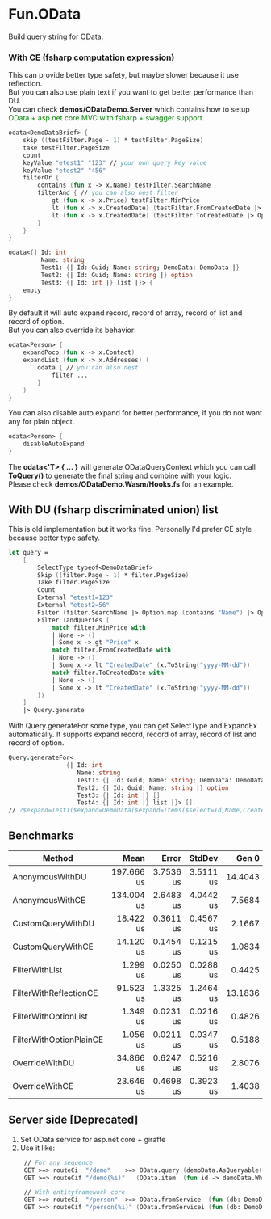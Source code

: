 # Fun.OData

Build query string for OData.

### With CE (fsharp computation expression)

This can provide better type safety, but maybe slower because it use reflection.  
But you can also use plain text if you want to get better performance than DU.  
You can check **demos/ODataDemo.Server** which contains how to setup <span style="color: green">OData + asp.net core MVC with fsharp + swagger support.</span>  

```fsharp
odata<DemoDataBrief> {
    skip ((testFilter.Page - 1) * testFilter.PageSize)
    take testFilter.PageSize
    count
    keyValue "etest1" "123" // your own query key value
    keyValue "etest2" "456"
    filterOr {
        contains (fun x -> x.Name) testFilter.SearchName
        filterAnd { // you can also nest filter
            gt (fun x -> x.Price) testFilter.MinPrice
            lt (fun x -> x.CreatedDate) (testFilter.FromCreatedDate |> Option.map (fun x -> x.ToString("yyyy-MM-dd")))
            lt (fun x -> x.CreatedDate) (testFilter.ToCreatedDate |> Option.map (fun x -> x.ToString("yyyy-MM-dd")))
        }
    }
}
```

```fsharp
odata<{| Id: int
         Name: string
         Test1: {| Id: Guid; Name: string; DemoData: DemoData |}
         Test2: {| Id: Guid; Name: string |} option
         Test3: {| Id: int |} list |}> {
    empty
}
```

By default it will auto expand record, record of array, record of list and record of option.  
But you can also override its behavior:


```fsharp
odata<Person> {
    expandPoco (fun x -> x.Contact)
    expandList (fun x -> x.Addresses) (
        odata { // you can also nest
            filter ...
        }
    )
}
```

You can also disable auto expand for better performance, if you do not want any for plain object.

```fsharp
odata<Person> {
    disableAutoExpand
}
```

The **odata<'T> { ... }** will generate ODataQueryContext which you can call **ToQuery()** to generate the final string and combine with your logic.  
Please check  **demos/ODataDemo.Wasm/Hooks.fs** for an example.


## With DU (fsharp discriminated union) list

This is old implementation but it works fine. Personally I'd prefer CE style because better type safety.

```fsharp
let query =
    [
        SelectType typeof<DemoDataBrief>
        Skip ((filter.Page - 1) * filter.PageSize)
        Take filter.PageSize
        Count
        External "etest1=123"
        External "etest2=56"
        Filter (filter.SearchName |> Option.map (contains "Name") |> Option.defaultValue "")
        Filter (andQueries [
            match filter.MinPrice with
            | None -> ()
            | Some x -> gt "Price" x
            match filter.FromCreatedDate with
            | None -> ()
            | Some x -> lt "CreatedDate" (x.ToString("yyyy-MM-dd"))
            match filter.ToCreatedDate with
            | None -> ()
            | Some x -> lt "CreatedDate" (x.ToString("yyyy-MM-dd"))
        ])
    ]
    |> Query.generate
```

With Query.generateFor some type, you can get SelectType and ExpandEx automatically. It supports expand record, record of array, record of list and record of option.

```fsharp
Query.generateFor<
                {| Id: int
                   Name: string
                   Test1: {| Id: Guid; Name: string; DemoData: DemoData |}
                   Test2: {| Id: Guid; Name: string |} option
                   Test3: {| Id: int |} []
                   Test4: {| Id: int |} list |}> []
// ?$expand=Test1($expand=DemoData($expand=Items($select=Id,Name,CreatedDate);$select=Id,Name,Description,Price,Items,CreatedDate,LastModifiedDate);$select=DemoData,Id,Name),Test2($select=Id,Name),Test3($select=Id),Test4($select=Id)&$select=Id,Name,Test1,Test2,Test3,Test4
```

## Benchmarks

|                  Method |       Mean |     Error |    StdDev |   Gen 0 | Allocated |
|------------------------ |-----------:|----------:|----------:|--------:|----------:|
|         AnonymousWithDU | 197.666 us | 3.7536 us | 3.5111 us | 14.4043 |     60 KB |
|         AnonymousWithCE | 134.004 us | 2.6483 us | 4.0442 us |  7.5684 |     32 KB |
|       CustomQueryWithDU |  18.422 us | 0.3611 us | 0.4567 us |  2.1667 |      9 KB |
|       CustomQueryWithCE |  14.120 us | 0.1454 us | 0.1215 us |  1.0834 |      4 KB |
|          FilterWithList |   1.299 us | 0.0250 us | 0.0288 us |  0.4425 |      2 KB |
|  FilterWithReflectionCE |  91.523 us | 1.3325 us | 1.2464 us | 13.1836 |     54 KB |
|    FilterWithOptionList |   1.349 us | 0.0231 us | 0.0216 us |  0.4826 |      2 KB |
| FilterWithOptionPlainCE |   1.056 us | 0.0211 us | 0.0347 us |  0.5188 |      2 KB |
|          OverrideWithDU |  34.866 us | 0.6247 us | 0.5216 us |  2.8076 |     11 KB |
|          OverrideWithCE |  23.646 us | 0.4698 us | 0.3923 us |  1.4038 |      6 KB |


## Server side [Deprecated]

1. Set OData service for asp.net core + giraffe
2. Use it like:
   ```fsharp
    // For any sequence
    GET >=> routeCi  "/demo"    >=> OData.query (demoData.AsQueryable())
    GET >=> routeCif "/demo(%i)"   (OData.item  (fun id -> demoData.Where(fun x -> x.Id = id).AsQueryable()))

    // With entityframework core
    GET >=> routeCi  "/person"  >=> OData.fromService  (fun (db: DemoDbContext) -> db.Persons.AsQueryable())
    GET >=> routeCif "/person(%i)" (OData.fromServicei (fun (db: DemoDbContext) id -> db.Persons.Where(fun x -> x.Id = id).AsQueryable()))
   ```
